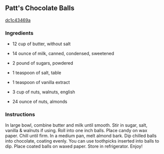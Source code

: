 ## Patt's Chocolate Balls

[dc1c43469a](http://www.food.com/recipe/patts-chocolate-balls-289028)

### Ingredients

 - 12 cup of butter, without salt

 - 14 ounce of milk, canned, condensed, sweetened

 - 2 pound of sugars, powdered

 - 1 teaspoon of salt, table

 - 1 teaspoon of vanilla extract

 - 3 cup of nuts, walnuts, english

 - 24 ounce of nuts, almonds

### Instructions

In large bowl, combine butter and milk until smooth. Stir in sugar, salt, vanilla & walnuts if using. Roll into one inch balls. Place candy on wax paper. Chill until firm. In a medium pan, melt almond bark. Dip chilled balls into chocolate, coating evenly. You can use toothpicks inserted into balls to dip. Place coated balls on waxed paper. Store in refrigerator. Enjoy!
